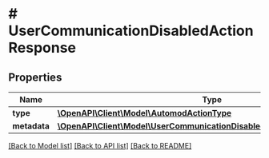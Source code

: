 # # UserCommunicationDisabledActionResponse

## Properties

Name | Type | Description | Notes
------------ | ------------- | ------------- | -------------
**type** | [**\OpenAPI\Client\Model\AutomodActionType**](AutomodActionType.md) |  |
**metadata** | [**\OpenAPI\Client\Model\UserCommunicationDisabledActionMetadataResponse**](UserCommunicationDisabledActionMetadataResponse.md) |  |

[[Back to Model list]](../../README.md#models) [[Back to API list]](../../README.md#endpoints) [[Back to README]](../../README.md)
